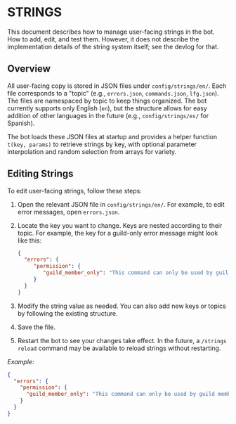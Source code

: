 # STRINGS

This document describes how to manage user-facing strings in the bot. How to add, edit, and test them. However, it does not describe the implementation details of the string system itself; see the devlog for that.

## Overview

All user-facing copy is stored in JSON files under `config/strings/en/`. Each file corresponds to a "topic" (e.g., `errors.json`, `commands.json`, `lfg.json`).
The files are namespaced by topic to keep things organized.
The bot currently supports only English (`en`), but the structure allows for easy addition of other languages in the future (e.g., `config/strings/es/` for Spanish).

The bot loads these JSON files at startup and provides a helper function `t(key, params)` to retrieve strings by key, with optional parameter interpolation and random selection from arrays for variety.

## Editing Strings

To edit user-facing strings, follow these steps:

1. Open the relevant JSON file in `config/strings/en/`. For example, to edit error messages, open `errors.json`.
2. Locate the key you want to change. Keys are nested according to their topic. For
    example, the key for a guild-only error message might look like this:

    ```json
    {
      "errors": {
         "permission": {
            "guild_member_only": "This command can only be used by guild members."
         }
      }
    }
    ```

3. Modify the string value as needed. You can also add new keys or topics by following the existing structure.
4. Save the file.
5. Restart the bot to see your changes take effect. In the future, a `/strings reload` command may be available to reload strings without restarting.

*Example:*

```json
{
  "errors": {
    "permission": {
      "guild_member_only": "This command can only be used by guild members."
    }
  }
}
